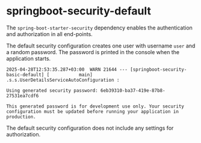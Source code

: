 # springboot-security-default #

The ```spring-boot-starter-security``` dependency enables the authentication and authorization in all end-points.

The default security configuration creates one user with username ```user``` and a random password. The password is printed in the console when the application starts.

```terminaloutput
2025-04-28T12:53:35.287+03:00  WARN 21644 --- [springboot-security-basic-default] [           main] .s.s.UserDetailsServiceAutoConfiguration : 

Using generated security password: 6eb39310-ba37-419e-87b8-27531ea7cdf6

This generated password is for development use only. Your security configuration must be updated before running your application in production.

```


The default security configuration does not include any settings for authorization.

